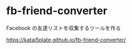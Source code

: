 # fb-friend-converter

Facebook の友達リストを収集するツールを作る

https://katai5plate.github.io/fb-friend-converter/
